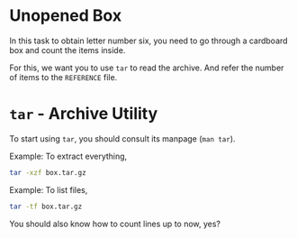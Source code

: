 # Unopened Box

In this task to obtain letter number six, you need to go through a cardboard box and count the items inside.

For this, we want you to use `tar` to read the archive. And refer the number of items to the `REFERENCE` file.

# `tar` - Archive Utility

To start using `tar`, you should consult its manpage (`man tar`).

Example: To extract everything,

```sh
tar -xzf box.tar.gz
```

Example: To list files,

```sh
tar -tf box.tar.gz
```

You should also know how to count lines up to now, yes?
